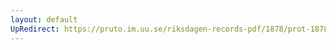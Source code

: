 ```yaml
---
layout: default
UpRedirect: https://pruto.im.uu.se/riksdagen-records-pdf/1878/prot-1878--fk--018/prot-1878--fk--018_036.pdf
---
```

